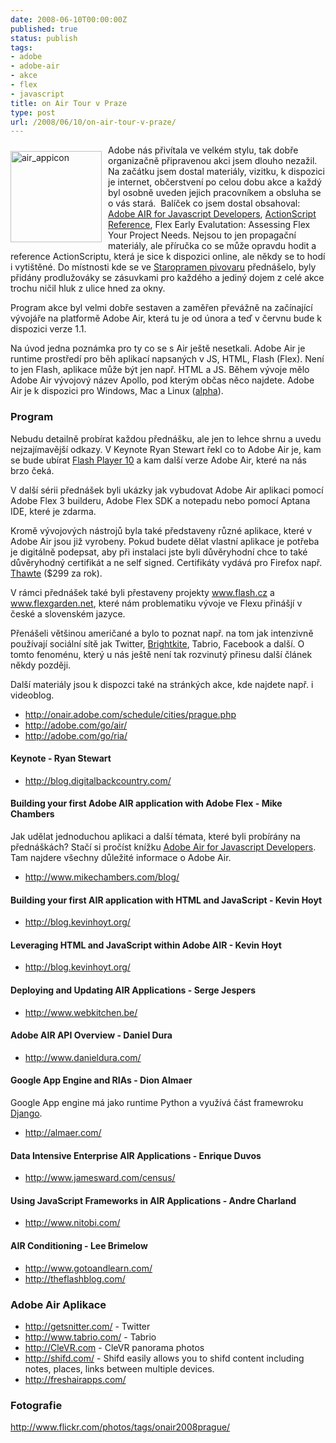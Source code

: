 ```yaml
---
date: 2008-06-10T00:00:00Z
published: true
status: publish
tags:
- adobe
- adobe-air
- akce
- flex
- javascript
title: on Air Tour v Praze
type: post
url: /2008/06/10/on-air-tour-v-praze/
---
```


<p><a href="http://blog.prskavec.net/wp-content/uploads/2008/06/air-appicon.jpg"><img style="border-right: 0px; border-top: 0px; margin: 10px 10px 10px 0px; border-left: 0px; border-bottom: 0px" height="146" alt="air_appicon" src="http://blog.prskavec.net/wp-content/uploads/2008/06/air-appicon-thumb.jpg" width="146" align="left" border="0"/></a> Adobe nás přivítala ve velkém stylu, tak dobře organizačně připravenou akci jsem dlouho nezažil. Na začátku jsem dostal materiály, vizitku, k dispozici je internet, občerstvení po celou dobu akce a každý byl osobně uveden jejich pracovníkem a obsluha se o vás stará.&nbsp; Balíček co jsem dostal obsahoval: <a href="http://www.tostring.org/books/adobe-air-for-javascript-developers-pocketguide/1.0/en/">Adobe AIR for Javascript Developers</a>, <a href="http://www.adobe.com/support/flash/action_scripts/actionscript_dictionary/">ActionScript Reference</a>, Flex Early Evalutation: Assessing Flex Your Project Needs. Nejsou to jen propagační materiály, ale příručka co se může opravdu hodit a reference ActionScriptu, která je sice k dispozici online, ale někdy se to hodí i vytištěné. Do místnosti kde se ve <a href="http://navstevnicke-centrum.pivovarystaropramen.cz/">Staropramen pivovaru</a> přednášelo, byly přidány prodlužováky se zásuvkami pro každého a jediný dojem z celé akce trochu ničil hluk z ulice hned za okny.</p> <p>Program akce byl velmi dobře sestaven a zaměřen převážně na začínající vývojáře na platformě Adobe Air, která tu je od února a teď v červnu bude k dispozici verze 1.1. </p> <p>Na úvod jedna poznámka pro ty co se s Air ještě nesetkali. Adobe Air je runtime prostředí pro běh aplikací napsaných v JS, HTML, Flash (Flex). Není to jen Flash, aplikace může být jen např. HTML a JS. Během vývoje mělo Adobe Air vývojový název Apollo, pod kterým občas něco najdete. Adobe Air je k dispozici pro Windows, Mac a Linux (<a href="http://labs.adobe.com/technologies/air/">alpha</a>).</p> <h3>Program</h3> <p>Nebudu detailně probírat každou přednášku, ale jen to lehce shrnu a uvedu nejzajímavější odkazy. V Keynote Ryan Stewart řekl co to Adobe Air je, kam se bude ubírat <a href="http://labs.adobe.com/technologies/flashplayer10/">Flash Player 10</a> a kam další verze Adobe Air, které na nás brzo čeká.</p> <p>V další sérii přednášek byli ukázky jak vybudovat Adobe Air aplikaci pomocí Adobe Flex 3 builderu, Adobe Flex SDK a notepadu nebo pomocí Aptana IDE, které je zdarma. </p> <p>Kromě vývojových nástrojů byla také představeny různé aplikace, které v Adobe Air jsou již vyrobeny. Pokud budete dělat vlastní aplikace je potřeba je digitálně podepsat, aby při instalaci jste byli důvěryhodní chce to také důvěryhodný certifikát a ne self signed. Certifikáty vydává pro Firefox např. <a href="http://www.thawte.com/">Thawte</a> ($299 za rok). </p> <p>V rámci přednášek také byli přestaveny projekty <a href="http://www.flash.cz">www.flash.cz</a> a <a href="http://www.flexgarden.net">www.flexgarden.net</a>, které nám problematiku vývoje ve Flexu přinášjí v české a slovenském jazyce.</p> <p>Přenášeli většinou američané a bylo to poznat např. na tom jak intenzivně používají sociální sítě jak Twitter, <a href="http://brightkite.com/">Brightkite</a>, Tabrio, Facebook a další. O tomto fenoménu, který u nás ještě není tak rozvinutý přinesu další článek někdy později.</p> <p>Další materiály jsou k dispozci také na stránkých akce, kde najdete např. i videoblog.</p> <p></p> <ul> <li><a href="http://onair.adobe.com/schedule/cities/prague.php">http://onair.adobe.com/schedule/cities/prague.php</a>  </li><li><a href="http://adobe.com/go/air/">http://adobe.com/go/air/</a>  </li><li><a href="http://adobe.com/go/ria/">http://adobe.com/go/ria/</a></li></ul> <h4>Keynote - Ryan Stewart</h4> <ul> <li><a title="http://blog.digitalbackcountry.com/" href="http://blog.digitalbackcountry.com/">http://blog.digitalbackcountry.com/</a></li></ul> <h4>Building your first Adobe AIR application with Adobe Flex - Mike Chambers</h4> <p>Jak udělat jednoduchou aplikaci a další témata, které byli probírány na přednáškách? Stačí si pročíst knížku <a href="http://www.tostring.org/books/adobe-air-for-javascript-developers-pocketguide/1.0/en/">Adobe Air for Javascript Developers</a>. Tam najdere všechny důležité informace o Adobe Air.</p> <ul> <li><a title="http://www.mikechambers.com/blog/" href="http://www.mikechambers.com/blog/">http://www.mikechambers.com/blog/</a></li></ul> <h4>Building your first AIR application with HTML and JavaScript - Kevin Hoyt</h4> <ul> <li><a title="http://blog.kevinhoyt.org/" href="http://blog.kevinhoyt.org/">http://blog.kevinhoyt.org/</a></li></ul> <h4>Leveraging HTML and JavaScript within Adobe AIR - Kevin Hoyt</h4> <ul> <li><a title="http://blog.kevinhoyt.org/" href="http://blog.kevinhoyt.org/">http://blog.kevinhoyt.org/</a></li></ul> <h4>Deploying and Updating AIR Applications - Serge Jespers</h4> <ul> <li><a title="http://www.webkitchen.be/" href="http://www.webkitchen.be/">http://www.webkitchen.be/</a></li></ul> <h4>Adobe AIR API Overview - Daniel Dura</h4> <ul> <li><a title="http://www.danieldura.com/" href="http://www.danieldura.com/">http://www.danieldura.com/</a></li></ul> <h4>Google App Engine and RIAs - Dion Almaer</h4> <p>Google App engine má jako runtime Python a využívá část framewroku <a href="http://www.djangoproject.com/">Django</a>.</p> <ul> <li><a title="http://almaer.com/" href="http://almaer.com/">http://almaer.com/</a></li></ul> <h4>Data Intensive Enterprise AIR Applications - Enrique Duvos</h4> <ul> <li><a title="http://www.jamesward.com/census/" href="http://www.jamesward.com/census/">http://www.jamesward.com/census/</a></li></ul> <h4>Using JavaScript Frameworks in AIR Applications - Andre Charland</h4> <ul> <li><a title="http://www.nitobi.com/" href="http://www.nitobi.com/">http://www.nitobi.com/</a></li></ul> <h4>AIR Conditioning - Lee Brimelow</h4> <ul> <li><a title="http://www.gotoandlearn.com/" href="http://www.gotoandlearn.com/">http://www.gotoandlearn.com/</a>  </li><li><a title="http://theflashblog.com/" href="http://theflashblog.com/">http://theflashblog.com/</a></li></ul> <h3>Adobe Air Aplikace</h3> <ul> <li><a title="http://getsnitter.com/" href="http://getsnitter.com/">http://getsnitter.com/</a> - Twitter  </li><li><a title="http://www.tabrio.com/" href="http://www.tabrio.com/">http://www.tabrio.com/</a> - Tabrio  </li><li><a href="http://CleVR.com">http://CleVR.com</a> - CleVR panorama photos </li><li><a title="http://shifd.com/" href="http://shifd.com/">http://shifd.com/</a> - Shifd easily allows you to shifd content including notes, places, links between multiple devices. </li><li><a title="http://freshairapps.com/" href="http://freshairapps.com/">http://freshairapps.com/</a></li></ul> <h3>Fotografie</h3> <p><a title="http://www.flickr.com/photos/tags/onair2008prague/" href="http://www.flickr.com/photos/tags/onair2008prague/">http://www.flickr.com/photos/tags/onair2008prague/</a></p>
